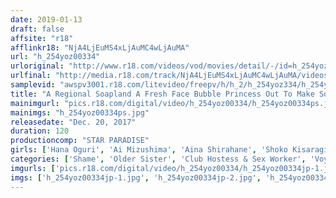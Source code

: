 ```yaml
---
date: 2019-01-13
draft: false
affsite: "r18"
afflinkr18: "NjA4LjEuMS4xLjAuMC4wLjAuMA"
url: "h_254yoz00334"
urloriginal: "http://www.r18.com/videos/vod/movies/detail/-/id=h_254yoz00334"
urlfinal: "http://media.r18.com/track/NjA4LjEuMS4xLjAuMC4wLjAuMA/videos/vod/movies/detail/-/id=h_254yoz00334"
samplevid: "awspv3001.r18.com/litevideo/freepv/h/h_2/h_254yoz334/h_254yoz334_dmb_w.mp4"
title: "A Regional Soapland A Fresh Face Bubble Princess Out To Make Some Money Secretly Filmed Bubble Play Training"
mainimgurl: "pics.r18.com/digital/video/h_254yoz00334/h_254yoz00334ps.jpg"
mainimgs: "h_254yoz00334ps.jpg"
releasedate: "Dec. 20, 2017"
duration: 120
productioncomp: "STAR PARADISE"
girls: ['Hana Oguri', 'Ai Mizushima', 'Aina Shirahane', 'Shoko Kisaragi', 'Eri Kiuchi']
categories: ['Shame', 'Older Sister', 'Club Hostess & Sex Worker', 'Voyeur', 'Hi-Def']
imgurls: ['pics.r18.com/digital/video/h_254yoz00334/h_254yoz00334jp-1.jpg', 'pics.r18.com/digital/video/h_254yoz00334/h_254yoz00334jp-2.jpg', 'pics.r18.com/digital/video/h_254yoz00334/h_254yoz00334jp-3.jpg', 'pics.r18.com/digital/video/h_254yoz00334/h_254yoz00334jp-4.jpg', 'pics.r18.com/digital/video/h_254yoz00334/h_254yoz00334jp-5.jpg', 'pics.r18.com/digital/video/h_254yoz00334/h_254yoz00334jp-6.jpg', 'pics.r18.com/digital/video/h_254yoz00334/h_254yoz00334jp-7.jpg', 'pics.r18.com/digital/video/h_254yoz00334/h_254yoz00334jp-8.jpg', 'pics.r18.com/digital/video/h_254yoz00334/h_254yoz00334jp-9.jpg', 'pics.r18.com/digital/video/h_254yoz00334/h_254yoz00334jp-10.jpg', 'pics.r18.com/digital/video/h_254yoz00334/h_254yoz00334jp-11.jpg', 'pics.r18.com/digital/video/h_254yoz00334/h_254yoz00334jp-12.jpg', 'pics.r18.com/digital/video/h_254yoz00334/h_254yoz00334jp-13.jpg', 'pics.r18.com/digital/video/h_254yoz00334/h_254yoz00334jp-14.jpg', 'pics.r18.com/digital/video/h_254yoz00334/h_254yoz00334jp-15.jpg', 'pics.r18.com/digital/video/h_254yoz00334/h_254yoz00334jp-16.jpg', 'pics.r18.com/digital/video/h_254yoz00334/h_254yoz00334jp-17.jpg', 'pics.r18.com/digital/video/h_254yoz00334/h_254yoz00334jp-18.jpg', 'pics.r18.com/digital/video/h_254yoz00334/h_254yoz00334jp-19.jpg', 'pics.r18.com/digital/video/h_254yoz00334/h_254yoz00334jp-20.jpg']
imgs: ['h_254yoz00334jp-1.jpg', 'h_254yoz00334jp-2.jpg', 'h_254yoz00334jp-3.jpg', 'h_254yoz00334jp-4.jpg', 'h_254yoz00334jp-5.jpg', 'h_254yoz00334jp-6.jpg', 'h_254yoz00334jp-7.jpg', 'h_254yoz00334jp-8.jpg', 'h_254yoz00334jp-9.jpg', 'h_254yoz00334jp-10.jpg', 'h_254yoz00334jp-11.jpg', 'h_254yoz00334jp-12.jpg', 'h_254yoz00334jp-13.jpg', 'h_254yoz00334jp-14.jpg', 'h_254yoz00334jp-15.jpg', 'h_254yoz00334jp-16.jpg', 'h_254yoz00334jp-17.jpg', 'h_254yoz00334jp-18.jpg', 'h_254yoz00334jp-19.jpg', 'h_254yoz00334jp-20.jpg']
---
```

